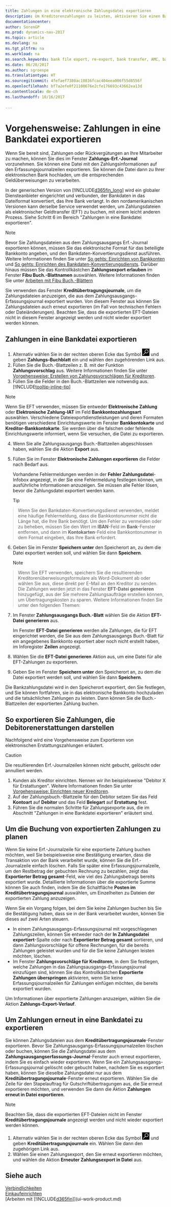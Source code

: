 ```yaml
---
title: Zahlungen in eine elektronische Zahlungsdatei exportieren
description: Um Kreditorenzahlungen zu leisten, aktivieren Sie einen Bankdaten-Konvertierungsdienst, exportieren eine Bankdatei und laden die Datei elektronischen an Ihre Bank hoch.
documentationcenter: 
author: SorenGP
ms.prod: dynamics-nav-2017
ms.topic: article
ms.devlang: na
ms.tgt_pltfrm: na
ms.workload: na
ms.search.keywords: bank file export, re-export, bank transfer, AMC, bank data conversion service, funds transfer
ms.date: 06/28/2017
ms.author: sgroespe
ms.translationtype: HT
ms.sourcegitcommit: 4fefaef7380ac10836fcac404eea006f55d8556f
ms.openlocfilehash: bf7a2efe0f21100676e2cfe176693c43662ea13d
ms.contentlocale: de-ch
ms.lasthandoff: 10/16/2017

---
```

# <a name="how-to-export-payments-to-a-bank-file"></a>Vorgehensweise: Zahlungen in eine Bankdatei exportieren
Wenn Sie bereit sind, Zahlungen oder Rückvergütungen an Ihre Mitarbeiter zu machen, können Sie dies im Fenster **Zahlungs-Erf.-Journal** vorzunehmen. Sie können eine Datei mit den Zahlungsinformationen auf den Erfassungsjournalzeilen exportieren. Sie können die Datei dann zu Ihrer elektronischen Bank hochladen, um die entsprechenden Geldüberweisungen zu verarbeiten.

In der generischen Version von [!INCLUDE[d365fin_long](includes/d365fin_long_md.md)]  wird ein globaler Diensteanbieter eingerichtet und verbunden, der Bankdaten in das Dateiformat konvertiert, das Ihre Bank verlangt. In den nordamerikanischen Versionen kann derselbe Service verwendet werden, um Zahlungsdateien als elektronischer Geldtransfer (EFT) zu buchen, mit einem leicht anderen Prozess. Siehe Schritt 6 im Bereich "Zahlungen in eine Bankdatei exportieren".    

> [!NOTE]  
>   Bevor Sie Zahlungsdateien aus dem Zahlungsausgangs Erf.-Journal exportieren können, müssen Sie das elektronische Format für das beteiligte Bankkonto angeben, und den Bankdaten-Konvertierungsdienst ausführen. Weitere Informationen finden Sie unter [So gehts: Einrichten von Bankkonten](bank-how-setup-bank-accounts.md) und [So gehts: Einrichten des Bankdaten-Konvertierungsdiensts](bank-how-setup-bank-data-conversion-service.md). Darüber hinaus müssen Sie das Kontrollkästchen **Zahlungsexport erlauben** im Fenster **Fibu Buch.-Blattnamen** auswählen. Weitere Informationen finden Sie unter [Arbeiten mit Fibu Buch.-Blättern](ui-work-general-journals.md)  

Sie verwenden das Fenster **Kreditübertragungsjournale**, um die Zahlungsdateien anzuzeigen, die aus dem Zahlungsausgangs-Erfassungsjournal exportiert wurden. Von diesem Fenster aus können Sie Zahlungsdateien auch erneut exportieren (im Fall von technischen Fehlern oder Dateiänderungen). Beachten Sie, dass die exportierten EFT-Dateien nicht in diesem Fenster angezeigt werden und nicht wieder exportiert werden können.  

## <a name="to-export-payments-to-a-bank-file"></a>Zahlungen in eine Bankdatei exportieren
1. Alternativ wählen Sie in der rechten oberen Ecke das Symbol ![Nach Seite oder Bericht suchen](media/ui-search/search_small.png "Nach Seite oder Bericht suchen") und geben **Zahlungs-Buchblatt** ein und wählen den zugehörenden Link aus.
2. Füllen Sie die Buch.-Blattzeilen z. B. mit der Funktion **Zahlungsvorschlag** aus. Weitere Informationen finden Sie unter [Vorgehensweise: Erstellen von Zahlungsvorschlägen für Kreditoren](payables-how-suggest-vendor-payments.md).
3. Füllen Sie die Felder in den Buch.-Blattzeilen wie notwendig aus. [!INCLUDE[tooltip-inline-tip](includes/tooltip-inline-tip_md.md)]

> [!NOTE]  
>   Wenn Sie EFT verwenden, müssen Sie entweder **Elektronische Zahlung** oder **Elektronische Zahlung-IAT** im Feld **Bankkontozahlungsart** auswählen. Verschiedene Dateiexportdienstleistungen und deren Formaten benötigen verschiedene Einrichtungswerte im Fenster **Bankkontokarte** und **Kreditor-Bankkontokarte**. Sie werden über die falschen oder fehlende Einrichtungswerte informiert, wenn Sie versuchen, die Datei zu exportieren.

4. Wenn Sie alle Zahlungsausgangs Buch.-Blattzeilen abgeschlossen haben, wählen Sie die Aktion **Export** aus.
5. Füllen Sie im Fenster **Elektronische Zahlungen exportieren** die Felder nach Bedarf aus.

    Vorhandene Fehlermeldungen werden in der **Fehler Zahlungsdatei**-Infobox angezeigt, in der Sie eine Fehlermeldung festlegen können, um ausführliche Informationen anzuzeigen. Sie müssen alle Fehler lösen, bevor die Zahlungsdatei exportiert werden kann.

    > [!TIP]  
>   Wenn Sie den Bankdaten-Konvertierungsdienst verwenden, meldet eine häufige Fehlermeldung, dass die Bankkontonummer nicht die Länge hat, die Ihre Bank benötigt. Um den Fehler zu vermeiden oder zu beheben, müssen Sie den Wert im **IBAN**-Feld im **Bank**-Fenster entfernen, und dann im **Kontokarten**-Feld eine Bankkontonummer in dem Format eingeben, das Ihre Bank erfordert.

6. Geben Sie im Fenster **Speichern unter** den Speicherort an, zu dem die Datei exportiert werden soll, und wählen Sie dann **Speichern**.

    > [!NOTE]  
>   Wenn Sie EFT verwenden, speichern Sie die resultierenden Kreditorenüberweisungsformulare als Word-Dokument ab oder wählen Sie aus, diese direkt per E-Mail an den Kreditor zu senden. Die Zahlungen werden jetzt in das Fenster **EFT-Datei generieren** hinzugefügt, aus der Sie mehrere Zahlungsaufträge erstellen können, um Übertragungskosten zu sparen. Weitere Informationen finden Sie unter den folgenden Themen:
7. Im Fenster **Zahlungsausgangs Buch.-Blatt** wählen Sie die Aktion **EFT-Datei generieren** aus.

    Im Fenster **EFT-Datei generieren** werden alle Zahlungen, die für EFT eingerichtet werden, die Sie aus dem Zahlungsausgangs Buch.-Blatt für ein angegebenes Bankkonto exportiert aber noch nicht erstellt haben, im Inforegister **Zeilen** angezeigt.
8. Wählen Sie die **EFT-Datei generieren** Aktion aus, um eine Datei für alle EFT-Zahlungen zu exportieren.
9. Geben Sie im Fenster **Speichern unter** den Speicherort an, zu dem die Datei exportiert werden soll, und wählen Sie dann **Speichern**.

Die Bankzahlungsdatei wird in den Speicherort exportiert, den Sie festlegen, und Sie können fortfahren, sie in das elektronische Bankkonto hochzuladen und die tatsächlichen Zahlungen zu leisten. Dann können Sie die Buch.-Blattzeilen der exportierten Zahlung buchen.

## <a name="to-export-payments-that-represent-customer-refunds"></a>So exportieren Sie Zahlungen, die Debitorenerstattungen darstellen
Nachfolgend wird eine Vorgehensweise zum Exportieren von elektronischen Erstattungszahlungen erläutert.

> [!CAUTION]  
>   Die resultierenden Erf.-Journalzeilen können nicht gebucht, gelöscht oder annulliert werden.
1. Kunden als Kreditor einrichten. Nennen wir ihn beispielsweise  "Debitor X für Erstattungen". Weitere Informationen finden Sie unter [Vorgehensweise: Einrichten neuer Kreditoren](purchasing-how-register-new-vendors.md).
2. Auf der Zahlungsbuch.-Blattzeile für den Debitor setzen Sie das Feld **Kontoart** auf **Debitor** und das Feld **Belegart** auf **Erstattung** fest.
3. Führen Sie die normalen Schritte für Zahlungsexporte aus, die im Abschnitt "Zahlungen in eine Bankdatei exportieren"  erläutert sind.

## <a name="to-plan-when-to-post-exported-payments"></a>Um die Buchung von exportierten Zahlungen zu planen
Wenn Sie keine Erf.-Journalzeile für eine exportierte Zahlung buchen möchten, weil Sie beispielsweise eine Bestätigung erwarten, dass die Transaktion von der Bank verarbeitet wurde, können Sie die Erf.-Journalzeile einfach löschen. Falls Sie später eine Erfassungsjournalzeile, um den Restbetrag der gebuchten Rechnung zu bezahlen, zeigt das **Exportierter Betrag gesamt**-Feld, wie viel des Zahlungsbetrags bereits exportiert wurde. Detaillierte Informationen über die exportierte Summe können Sie auch finden, indem Sie die Schaltfläche **Posten im Kreditübertragungsjournal** auswählen, um Einzelheiten zu Dateien der exportierten Zahlung anzuzeigen.

Wenn Sie ein Vorgang folgen, bei dem Sie keine Zahlungen buchen bis Sie die Bestätigung haben, dass sie in der Bank verarbeitet wurden, können Sie dieses auf zwei Arten steuern.

* In einem Zahlungsausgangs-Erfassungsjournal mit vorgeschlagenen Zahlungszeilen, können Sie entweder nach der **In Zahlungsdatei exportiert**-Spalte oder nach **Exportierter Betrag gesamt** sortieren, und dann Zahlungsvorschläge für offene Rechnungen, für die bereits Zahlungen geleistet wurden und für die Sie keine Zahlungen leisten möchten, löschen.
* Im Fenster **Zahlungsvorschläge für Kreditoren**, in dem Sie festlegen, welche Zahlungen in das Zahlungsausgangs-Erfassungsjournal einzufügen sind, können Sie das Kontrollkästchen **Exportierte Zahlungen überspringen** aktivieren, wenn Sie keine Erfassungsjournalzeilen für Zahlungen einfügen möchten, die bereits exportiert wurden.

Um Informationen über exportierte Zahlungen anzuzeigen, wählen Sie die Aktion **Zahlungs-Export-Verlauf**.

## <a name="to-re-export-payments-to-a-bank-file"></a>Um Zahlungen erneut in eine Bankdatei zu exportieren
Sie können Zahlungsdateien aus dem **Kreditübertragungsjournale**-Fenster exportieren. Bevor Sie Zahlungsausgangs-Erfassungsjournalzeilen löschen oder buchen, können Sie die Zahlungsdatei aus dem **Zahlungsausgangserfassungs-Journal**-Fenster auch erneut exportieren, indem Sie es einfach wieder exportieren. Wenn Sie ein Zahlungsausgangs-Erfassungsjournal gelöscht oder gebucht haben, nachdem Sie es exportiert haben, können Sie dieselbe Zahlungsdatei nur aus dem **Kreditübertragungsjournale**-Fenster erneut exportieren. Wählen Sie die Zeile für den Stapelauftrag für Gutschriftübertragungen aus, die Sie erneut exportieren möchten, und verwenden Sie dann die Aktion **Zahlungen erneut in Datei exportieren**.

> [!NOTE]  
>   Beachten Sie, dass die exportierten EFT-Dateien nicht im Fenster **Kreditübertragungsjournale** angezeigt werden und nicht wieder exportiert werden können.

1. Alternativ wählen Sie in der rechten oberen Ecke das Symbol ![Nach Seite oder Bericht suchen](media/ui-search/search_small.png "Nach Seite oder Bericht suchen") und geben **Kreditübertragungsjournale** ein. Wählen Sie dann den zugehörigen Link aus.
2. Wählen Sie einen Zahlungsexport, den Sie erneut exportieren möchten, und wählen die Aktion **Erneuter Zahlungsexport in Datei** aus.

## <a name="see-also"></a>Siehe auch
[Verbindlichkeiten](payables-manage-payables.md)  
[Einkaufeinrichten](purchasing-setup-purchasing.md)  
[Arbeiten mit [!INCLUDE[d365fin](includes/d365fin_md.md)]](ui-work-product.md)

## 

